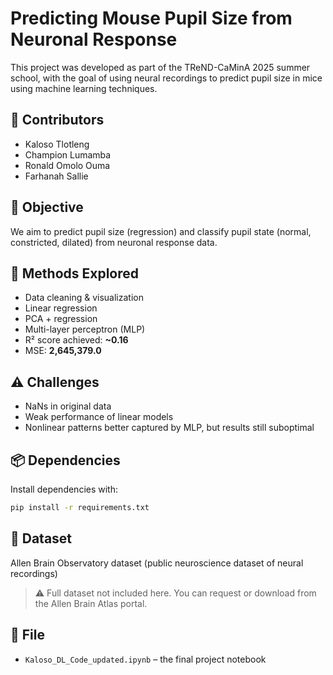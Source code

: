 # Predicting Mouse Pupil Size from Neuronal Response

This project was developed as part of the TReND-CaMinA 2025 summer school, with the goal of using neural recordings to predict pupil size in mice using machine learning techniques.

## 👥 Contributors

- Kaloso Tlotleng
- Champion Lumamba
- Ronald Omolo Ouma
- Farhanah Sallie

## 🎯 Objective

We aim to predict pupil size (regression) and classify pupil state (normal, constricted, dilated) from neuronal response data.

## 🧪 Methods Explored

- Data cleaning & visualization
- Linear regression
- PCA + regression
- Multi-layer perceptron (MLP)
- R² score achieved: **~0.16**
- MSE: **2,645,379.0**

## ⚠️ Challenges

- NaNs in original data
- Weak performance of linear models
- Nonlinear patterns better captured by MLP, but results still suboptimal

## 📦 Dependencies

Install dependencies with:

```bash
pip install -r requirements.txt
```

## 🧠 Dataset

Allen Brain Observatory dataset (public neuroscience dataset of neural recordings)

> ⚠️ Full dataset not included here. You can request or download from the Allen Brain Atlas portal.

## 📁 File

- `Kaloso_DL_Code_updated.ipynb` – the final project notebook
